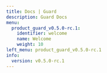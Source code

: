 ```yaml
---
title: Docs | Guard
description: Guard Docs
menu:
  product_guard_v0.5.0-rc.1:
    identifier: welcome
    name: Welcome
    weight: 10
left_menu: product_guard_v0.5.0-rc.1
info:
  version: v0.5.0-rc.1
---
```


